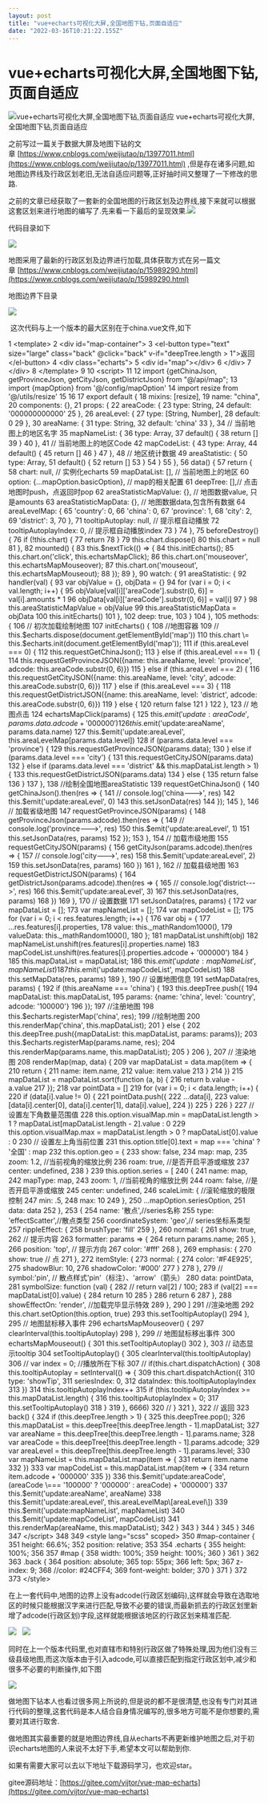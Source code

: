 ```yaml
---
layout: post
title: "vue+echarts可视化大屏,全国地图下钻,页面自适应"
date: "2022-03-16T10:21:22.155Z"
---
```

vue+echarts可视化大屏,全国地图下钻,页面自适应
=============================

![vue+echarts可视化大屏,全国地图下钻,页面自适应](https://img2022.cnblogs.com/blog/1345718/202203/1345718-20220311191613042-1332345011.png) vue+echarts可视化大屏,全国地图下钻,页面自适应

之前写过一篇关于数据大屏及地图下钻的文章 [https://www.cnblogs.com/weijiutao/p/13977011.html](https://www.cnblogs.com/weijiutao/p/13977011.html) ,但是存在诸多问题,如地图边界线及行政区划老旧,无法自适应问题等,正好抽时间又整理了一下修改的思路.

之前的文章已经获取了一套新的全国地图的行政区划及边界线,接下来就可以根据这套区划来进行地图的编写了.先来看一下最后的呈现效果.![](https://img2022.cnblogs.com/blog/1345718/202203/1345718-20220311185515641-1202108135.gif)

代码目录如下

![](https://img2022.cnblogs.com/blog/1345718/202203/1345718-20220311185617031-922996823.png)

地图采用了最新的行政区划及边界进行加载,具体获取方式在另一篇文章 [https://www.cnblogs.com/weijiutao/p/15989290.html](https://www.cnblogs.com/weijiutao/p/15989290.html)

地图边界下目录

![](https://img2022.cnblogs.com/blog/1345718/202203/1345718-20220311192329814-1691778136.png)

 这次代码与上一个版本的最大区别在于china.vue文件,如下

  1 <template\>
  2   <div id\="map-container"\>
  3     <el-button type\="text" size\="large" class\="back" @click\="back" v-if\="deepTree.length > 1"\>返回</el-button\>
  4     <div class\="echarts"\>
  5       <div id\="map"\></div\>
  6     </div\>
  7   </div\>
  8 </template\>
  9 
 10 <script\>
 11 
 12 import {getChinaJson, getProvinceJson, getCityJson, getDistrictJson} from "@/api/map";
 13 import {mapOption} from '@/config/mapOption'
 14 import resize from '@/utils/resize'
 15 
 16 
 17 export default { 18   mixins: \[resize\],
 19 name: "china",
 20   components: {},
 21   props: {
 22     areaCode: {
 23       type: String,
 24       default: '000000000000'
 25     },
 26     areaLevel: {
 27       type: \[String, Number\],
 28       default: 0
 29     },
 30     areaName: {
 31       type: String,
 32       default: 'china'
 33     },
 34     // 当前地图上的地区名字
 35     mapNameList: {
 36       type: Array,
 37       default() {
 38         return \[\] 39       }
 40     },
 41     // 当前地图上的地区Code
 42     mapCodeList: {
 43       type: Array,
 44       default() {
 45         return \[\] 46       }
 47     },
 48     // 地区统计数据
 49     areaStatistic: {
 50       type: Array,
 51       default() {
 52         return \[\] 53       }
 54     }
 55   },
 56   data() {
 57     return { 58 chart: null, // 实例化echarts
 59 mapDataList: \[\], // 当前地图上的地区
 60 option: {...mapOption.basicOption}, // map的相关配置
 61       deepTree: \[\],// 点击地图时push，点返回时pop
 62 areaStatisticMapValue: {}, // 地图数据value, 只是amounts
 63 areaStatisticMapData: {}, // 地图数据data,包含所有数据
 64       areaLevelMap: {
 65         'country': 0,
 66         'china': 0,
 67         'province': 1,
 68         'city': 2,
 69         'district': 3,
 70       },
 71 tooltipAutoplay: null, // 提示框自动播放
 72 tooltipAutoplayIndex: 0, // 提示框自动播放index
 73     }
 74   },
 75   beforeDestroy() {
 76     if (!this.chart) {
 77       return
 78     }
 79     this.chart.dispose()
 80     this.chart \= null
 81   },
 82   mounted() {
 83     this.$nextTick(() \=> { 84       this.initEcharts();
 85       this.chart.on('click', this.echartsMapClick);
 86       this.chart.on('mouseover', this.echartsMapMouseover);
 87       this.chart.on('mouseout', this.echartsMapMouseout);
 88     });
 89   },
 90   watch: {
 91     areaStatistic: {
 92       handler(val) {
 93         var objValue \= {}, objData \= {} 94         for (var i \= 0; i < val.length; i++) {
 95           objValue\[val\[i\]\['areaCode'\].substr(0, 6)\] \= val\[i\].amounts \* 1
 96           objData\[val\[i\]\['areaCode'\].substr(0, 6)\] \= val\[i\] 97         }
 98         this.areaStatisticMapValue \= objValue 99         this.areaStatisticMapData \= objData
100         this.initEcharts()
101 },
102 deep: true,
103 }
104 },
105 methods: {
106     // 初次加载绘制地图
107 initEcharts() {
108       //地图容器
109       // this.$echarts.dispose(document.getElementById('map'))
110       this.chart \= this.$echarts.init(document.getElementById('map'));
111       if (this.areaLevel \=== 0) {
112         this.requestGetChinaJson();
113 } else if (this.areaLevel \=== 1) {
114         this.requestGetProvinceJSON({name: this.areaName, level: 'province', adcode: this.areaCode.substr(0, 6)})
115 } else if (this.areaLevel \=== 2) {
116         this.requestGetCityJSON({name: this.areaName, level: 'city', adcode: this.areaCode.substr(0, 6)})
117 } else if (this.areaLevel \=== 3) {
118         this.requestGetDistrictJSON({name: this.areaName, level: 'district', adcode: this.areaCode.substr(0, 6)})
119 } else {
120         return false
121 }
122 },
123     // 地图点击
124 echartsMapClick(params) {
125       this.$emit('update:areaCode', params.data.adcode + '000000')
126       this.$emit('update:areaName', params.data.name)
127       this.$emit('update:areaLevel', this.areaLevelMap\[params.data.level\])
128       if (params.data.level \=== 'province') {
129         this.requestGetProvinceJSON(params.data);
130 } else if (params.data.level \=== 'city') {
131         this.requestGetCityJSON(params.data)
132 } else if (params.data.level \=== 'district' && this.mapDataList.length \> 1) {
133         this.requestGetDistrictJSON(params.data)
134 } else {
135         return false
136 }
137 },
138     //绘制全国地图areaStatistic
139 requestGetChinaJson() {
140 getChinaJson().then(res \=> {
141         // console.log('china--->', res)
142         this.$emit('update:areaLevel', 0)
143         this.setJsonData(res)
144 });
145 },
146     // 加载省级地图
147 requestGetProvinceJSON(params) {
148 getProvinceJson(params.adcode).then(res \=> {
149         // console.log('province--->', res)
150         this.$emit('update:areaLevel', 1)
151         this.setJsonData(res, params)
152 });
153 },
154     // 加载市级地图
155 requestGetCityJSON(params) {
156 getCityJson(params.adcode).then(res \=> {
157         // console.log('city--->', res)
158         this.$emit('update:areaLevel', 2)
159         this.setJsonData(res, params)
160 })
161 },
162     // 加载县级地图
163 requestGetDistrictJSON(params) {
164 getDistrictJson(params.adcode).then(res \=> {
165         // console.log('district--->', res)
166         this.$emit('update:areaLevel', 3)
167         this.setJsonData(res, params)
168 })
169 },
170     // 设置数据
171 setJsonData(res, params) {
172       var mapDataList \= \[\];
173       var mapNameList \= \[\];
174       var mapCodeList \= \[\];
175       for (var i \= 0; i < res.features.length; i++) {
176         var obj \= {
177 ...res.features\[i\].properties,
178 value: this.\_mathRandom1000(),
179 valueData: this.\_mathRandom1000(),
180 };
181 mapDataList.unshift(obj)
182 mapNameList.unshift(res.features\[i\].properties.name)
183 mapCodeList.unshift(res.features\[i\].properties.adcode + '000000')
184 }
185       this.mapDataList \= mapDataList;
186       this.$emit('update:mapNameList', mapNameList)
187       this.$emit('update:mapCodeList', mapCodeList)
188       this.setMapData(res, params)
189 },
190     // 设置地图信息
191 setMapData(res, params) {
192       if (this.areaName \=== 'china') {
193         this.deepTree.push({
194 mapDataList: this.mapDataList,
195 params: {name: 'china', level: 'country', adcode: '100000'}
196 });
197         //注册地图
198         this.$echarts.registerMap('china', res);
199         //绘制地图
200         this.renderMap('china', this.mapDataList);
201 } else {
202         this.deepTree.push({mapDataList: this.mapDataList, params: params});
203         this.$echarts.registerMap(params.name, res);
204         this.renderMap(params.name, this.mapDataList);
205 }
206 },
207     // 渲染地图
208 renderMap(map, data) {
209       var mapDataList \= data.map(item \=> {
210         return {
211 name: item.name,
212 value: item.value
213 }
214 })
215 mapDataList \= mapDataList.sort(function (a, b) {
216         return b.value \- a.value
217 });
218       var pointData \= \[\]
219       for (var i \= 0; i < data.length; i++) {
220         if (data\[i\].value != 0) {
221 pointData.push({
222 ...data\[i\],
223             value: \[data\[i\].center\[0\], data\[i\].center\[1\], data\[i\].value\],
224 })
225 }
226 }
227       // 设置左下角数量范围值
228       this.option.visualMap.min \= mapDataList.length \> 1 ? mapDataList\[mapDataList.length \- 2\].value : 0
229       this.option.visualMap.max \= mapDataList.length \> 0 ? mapDataList\[0\].value : 0
230       // 设置左上角当前位置
231       this.option.title\[0\].text \= map \=== 'china' ? '全国' : map
232       this.option.geo \= {
233 show: false,
234 map: map,
235 zoom: 1.2, //当前视角的缩放比例
236 roam: true, //是否开启平游或缩放
237 center: undefined,
238 }
239       this.option.series \= \[
240 {
241 name: map,
242 mapType: map,
243 zoom: 1, //当前视角的缩放比例
244 roam: false, //是否开启平游或缩放
245 center: undefined,
246 scaleLimit: { //滚轮缩放的极限控制
247             min: .5,
248 max: 10
249 },
250 ...mapOption.seriesOption,
251 data: data
252 },
253 {
254 name: '散点',//series名称
255 type: 'effectScatter',//散点类型
256 coordinateSystem: 'geo',// series坐标系类型
257 rippleEffect: {
258 brushType: 'fill'
259 },
260 normal: {
261 show: true,
262             // 提示内容
263 formatter: params \=> {
264               return params.name;
265 },
266 position: 'top', // 提示方向
267 color: '#fff'
268 },
269 emphasis: {
270 show: true // 点
271 },
272 itemStyle: {
273 normal: {
274 color: '#F4E925',
275 shadowBlur: 10,
276 shadowColor: '#000'
277 }
278 },
279           // symbol:'pin', // 散点样式'pin'（标注）、'arrow'（箭头）
280 data: pointData,
281 symbolSize: function (val) {
282             // return val\[2\] / 100;
283             if (val\[2\] \=== mapDataList\[0\].value) {
284               return 10
285 }
286             return 6
287 },
288 showEffectOn: 'render', //加载完毕显示特效
289 },
290 \]
291       //渲染地图
292       this.chart.setOption(this.option, true)
293       this.setTooltipAutoplay()
294 },
295     // 地图鼠标移入事件
296 echartsMapMouseover() {
297       clearInterval(this.tooltipAutoplay)
298 },
299     // 地图鼠标移出事件
300 echartsMapMouseout() {
301       this.setTooltipAutoplay()
302 },
303     // 动态显示tooltip
304 setTooltipAutoplay() {
305       clearInterval(this.tooltipAutoplay)
306       // var index = 0; //播放所在下标
307       // if(this.chart.dispatchAction) {
308       this.tooltipAutoplay \= setInterval(() \=> {
309         this.chart.dispatchAction({
310 type: 'showTip',
311 seriesIndex: 0,
312 dataIndex: this.tooltipAutoplayIndex
313 })
314         this.tooltipAutoplayIndex++
315         if (this.tooltipAutoplayIndex \>= this.mapDataList.length) {
316           this.tooltipAutoplayIndex \= 0;
317           this.setTooltipAutoplay()
318 }
319 }, 6666)
320       // }
321 },
322     // 返回
323 back() {
324       if (this.deepTree.length \> 1) {
325         this.deepTree.pop();
326         this.mapDataList \= this.deepTree\[this.deepTree.length \- 1\].mapDataList;
327         var areaName \= this.deepTree\[this.deepTree.length \- 1\].params.name;
328         var areaCode \= this.deepTree\[this.deepTree.length \- 1\].params.adcode;
329         var areaLevel \= this.deepTree\[this.deepTree.length \- 1\].params.level;
330         var mapNameList \= this.mapDataList.map(item \=> {
331           return item.name
332 })
333         var mapCodeList \= this.mapDataList.map(item \=> {
334           return item.adcode + '000000'
335 })
336         this.$emit('update:areaCode', (areaCode \=== '100000' ? '000000' : areaCode) + '000000')
337         this.$emit('update:areaName', areaName)
338         this.$emit('update:areaLevel', this.areaLevelMap\[areaLevel\])
339         this.$emit('update:mapNameList', mapNameList)
340         this.$emit('update:mapCodeList', mapCodeList)
341         this.renderMap(areaName, this.mapDataList);
342 }
343 }
344 }
345 }
346 
347 </script\>
348 
349 <style lang\="scss" scoped\>
350 #map-container {
351   height: 66.6%;
352   position: relative;
353 
354 .echarts {
355     height: 100%;
356 
357 #map {
358       width: 100%;
359       height: 100%;
360     }
361 }
362 
363 .back {
364     position: absolute;
365     top: 55px;
366     left: 5px;
367     z-index: 9;
368     //color: #24CFF4;
369     font-weight: bolder;
370   }
371 }
372 
373 </style\>

在上一套代码中,地图的边界上没有adcode(行政区划编码),这样就会导致在选取地区的时候只能根据汉字来进行匹配,导致不必要的错误,而最新抓去的行政区划里新增了adcode(行政区划)字段,这样就能根据该地区的行政区划来精准匹配.

![](https://img2022.cnblogs.com/blog/1345718/202203/1345718-20220311190645352-885428554.png)   ![](https://img2022.cnblogs.com/blog/1345718/202203/1345718-20220311190904018-416465762.png)

同时在上一个版本代码里,也对直辖市和特别行政区做了特殊处理,因为他们没有三级县级地图,而这次版本由于引入adcode,可以直接匹配到指定行政区划中,减少和很多不必要的判断操作,如下图

![](https://img2022.cnblogs.com/blog/1345718/202203/1345718-20220311191414113-483051069.png)

做地图下钻本人也看过很多网上所说的,但是说的都不是很清楚,也没有专门对其进行代码的整理,这套代码是本人结合自身情况编写的,很多地方可能不是你想要的,需要对其进行取舍.

做地图其实最重要的就是地图边界线,自从echarts不再更新维护地图之后,对于初识echarts地图的人来说不太好下手,希望本文可以帮助到你.

如果有需要大家可以去以下地址下载源码学习，也欢迎star。

gitee源码地址：[https://gitee.com/vijtor/vue-map-echarts](https://gitee.com/vijtor/vue-map-echarts)